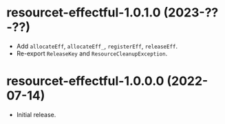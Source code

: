 # resourcet-effectful-1.0.1.0 (2023-??-??)
* Add `allocateEff`, `allocateEff_`, `registerEff`, `releaseEff`.
* Re-export `ReleaseKey` and `ResourceCleanupException`.

# resourcet-effectful-1.0.0.0 (2022-07-14)
* Initial release.
